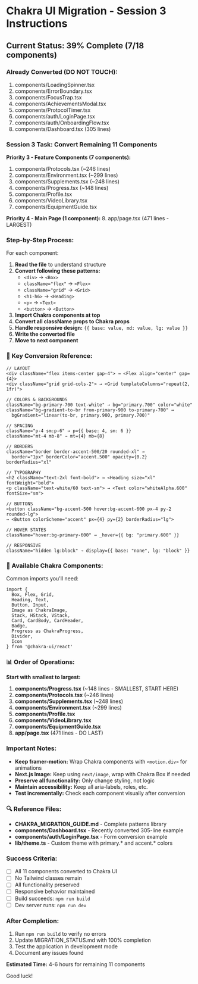 # Chakra UI Migration - Session 3 Instructions

## Current Status: 39% Complete (7/18 components)

### Already Converted (DO NOT TOUCH):
1. components/LoadingSpinner.tsx
2. components/ErrorBoundary.tsx
3. components/FocusTrap.tsx
4. components/AchievementsModal.tsx
5. components/ProtocolTimer.tsx
6. components/auth/LoginPage.tsx
7. components/auth/OnboardingFlow.tsx
8. components/Dashboard.tsx (305 lines)

### Session 3 Task: Convert Remaining 11 Components

**Priority 3 - Feature Components (7 components):**
1. components/Protocols.tsx (~246 lines)
2. components/Environment.tsx (~299 lines)
3. components/Supplements.tsx (~248 lines)
4. components/Progress.tsx (~148 lines)
5. components/Profile.tsx
6. components/VideoLibrary.tsx
7. components/EquipmentGuide.tsx

**Priority 4 - Main Page (1 component):**
8. app/page.tsx (471 lines - LARGEST)

### Step-by-Step Process:

For each component:
1. **Read the file** to understand structure
2. **Convert following these patterns:**
   - `<div>` → `<Box>`
   - `className="flex"` → `<Flex>`
   - `className="grid"` → `<Grid>`
   - `<h1-h6>` → `<Heading>`
   - `<p>` → `<Text>`
   - `<button>` → `<Button>`
3. **Import Chakra components at top**
4. **Convert all className props to Chakra props**
5. **Handle responsive design:** `{{ base: value, md: value, lg: value }}`
6. **Write the converted file**
7. **Move to next component**

### 🔑 Key Conversion Reference:

```tsx
// LAYOUT
<div className="flex items-center gap-4"> → <Flex align="center" gap={4}>
<div className="grid grid-cols-2"> → <Grid templateColumns="repeat(2, 1fr)">

// COLORS & BACKGROUNDS
className="bg-primary-700 text-white" → bg="primary.700" color="white"
className="bg-gradient-to-br from-primary-900 to-primary-700" → 
  bgGradient="linear(to-br, primary.900, primary.700)"

// SPACING
className="p-4 sm:p-6" → p={{ base: 4, sm: 6 }}
className="mt-4 mb-8" → mt={4} mb={8}

// BORDERS
className="border border-accent-500/20 rounded-xl" → 
  border="1px" borderColor="accent.500" opacity={0.2} borderRadius="xl"

// TYPOGRAPHY
<h2 className="text-2xl font-bold"> → <Heading size="xl" fontWeight="bold">
<p className="text-white/60 text-sm"> → <Text color="whiteAlpha.600" fontSize="sm">

// BUTTONS
<button className="bg-accent-500 hover:bg-accent-600 px-4 py-2 rounded-lg">
→ <Button colorScheme="accent" px={4} py={2} borderRadius="lg">

// HOVER STATES
className="hover:bg-primary-600" → _hover={{ bg: "primary.600" }}

// RESPONSIVE
className="hidden lg:block" → display={{ base: "none", lg: "block" }}
```

### 🎨 Available Chakra Components:

Common imports you'll need:
```tsx
import { 
  Box, Flex, Grid, 
  Heading, Text, 
  Button, Input, 
  Image as ChakraImage,
  Stack, HStack, VStack,
  Card, CardBody, CardHeader,
  Badge,
  Progress as ChakraProgress,
  Divider,
  Icon
} from '@chakra-ui/react'
```

### 📊 Order of Operations:

**Start with smallest to largest:**

1. **components/Progress.tsx** (~148 lines - SMALLEST, START HERE)
2. **components/Protocols.tsx** (~246 lines)
3. **components/Supplements.tsx** (~248 lines)
4. **components/Environment.tsx** (~299 lines)
5. **components/Profile.tsx**
6. **components/VideoLibrary.tsx**
7. **components/EquipmentGuide.tsx**
8. **app/page.tsx** (471 lines - DO LAST)

### Important Notes:

- **Keep framer-motion:** Wrap Chakra components with `<motion.div>` for animations
- **Next.js Image:** Keep using `next/image`, wrap with Chakra Box if needed
- **Preserve all functionality:** Only change styling, not logic
- **Maintain accessibility:** Keep all aria-labels, roles, etc.
- **Test incrementally:** Check each component visually after conversion

### 🔍 Reference Files:

- **CHAKRA_MIGRATION_GUIDE.md** - Complete patterns library
- **components/Dashboard.tsx** - Recently converted 305-line example
- **components/auth/LoginPage.tsx** - Form conversion example
- **lib/theme.ts** - Custom theme with primary.* and accent.* colors

### Success Criteria:

- [ ] All 11 components converted to Chakra UI
- [ ] No Tailwind classes remain
- [ ] All functionality preserved
- [ ] Responsive behavior maintained
- [ ] Build succeeds: `npm run build`
- [ ] Dev server runs: `npm run dev`

### After Completion:

1. Run `npm run build` to verify no errors
2. Update MIGRATION_STATUS.md with 100% completion
3. Test the application in development mode
4. Document any issues found

**Estimated Time:** 4-6 hours for remaining 11 components

Good luck!